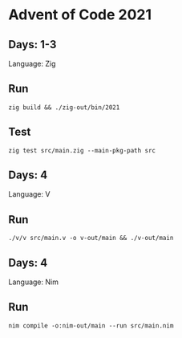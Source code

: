 # Advent of Code 2021

## Days: 1-3

Language: Zig

## Run

```
zig build && ./zig-out/bin/2021
```

## Test

```
zig test src/main.zig --main-pkg-path src
```

## Days: 4

Language: V

## Run

```
./v/v src/main.v -o v-out/main && ./v-out/main
```

## Days: 4

Language: Nim

## Run

```
nim compile -o:nim-out/main --run src/main.nim
```
